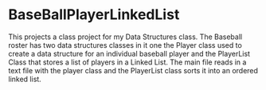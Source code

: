 # BaseBallPlayerLinkedList
This projects a class project for my Data Structures class. The Baseball roster has two data structures classes in it one the Player class used to create a data structure for an individual baseball player and the PlayerList Class that stores a list of players in a Linked List. The main file reads in a text file with the player class and the PlayerList class sorts it into an ordered linked list.
